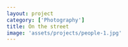 ```yaml
---
layout: project
category: ['Photography']
title: On the street
image: 'assets/projects/people-1.jpg'
---
```

